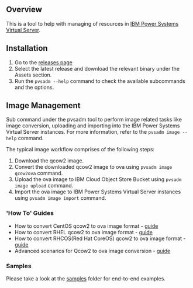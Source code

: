 ## Overview

This is a tool to help with managing of resources in [IBM Power Systems Virtual Server](https://www.ibm.com/cloud/power-virtual-server).

## Installation
1. Go to the [releases page](https://github.com/ppc64le-cloud/pvsadm/releases/)
2. Select the latest release and download the relevant binary under the Assets section.
3. Run the `pvsadm --help` command to check the available subcommands and the options.

## Image Management
Sub command under the pvsadm tool to perform image related tasks like image conversion, uploading and importing into the IBM Power Systems Virtual Server instances. For more information, refer to the `pvsadm image --help` command.

The typical image workflow comprises of the following steps:

1. Download the qcow2 image.
2. Convert the downloaded qcow2 image to ova using `pvsadm image qcow2ova` command.
3. Upload the ova image to IBM Cloud Object Store Bucket using `pvsadm image upload` command.
4. Import the ova image to IBM Power Systems Virtual Server instances using `pvsadm image import` command.

### 'How To' Guides
- How to convert CentOS qcow2 to ova image format - [guide](docs/CentOS%20Qcow2%20to%20OVA.md)
- How to convert RHEL qcow2 to ova image format - [guide](docs/RHEL%20Qcow2%20to%20OVA.md)
- How to convert RHCOS(Red Hat CoreOS) qcow2 to ova image format - [guide](docs/RHCOS%20Qcow2%20to%20OVA.md)
- Advanced scenarios for Qcow2 to ova image conversion - [guide](docs/Advanced%20Scenarios%20for%20Qcow2%20to%20OVA.md)

### Samples
Please take a look at the [samples](samples/README.md)  folder for end-to-end examples.